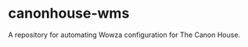 canonhouse-wms
==============

A repository for automating Wowza configuration for The Canon House.
